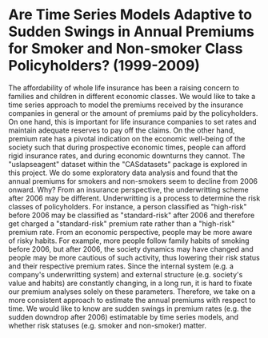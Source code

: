 # Are Time Series Models Adaptive to Sudden Swings in Annual Premiums for Smoker and Non-smoker Class Policyholders? (1999-2009)

The affordability of whole life insurance has been a raising concern to families and children in different economic classes. We would like to take a time series approach to model the premiums received by the insurance companies in general or the amount of premiums paid by the policyholders. On one hand, this is important for life insurance companies to set rates and maintain adequate reserves to pay off the claims. On the other hand, premium rate has a pivotal indication on the economic well-being of the society such that during prospective economic times, people can afford rigid insurance rates, and during economic downturns they cannot. The "uslapseagent" dataset within the "CASdatasets" package is explored in this project. We do some exploratory data analysis and found that the annual premiums for smokers and non-smokers seem to decline from 2006 onward. Why? From an insurance perspective, the underwritting scheme after 2006 may be different. Underwritting is a process to determine the risk classes of policyholders. For instance, a person  classified as "high-risk" before 2006 may be classified as "standard-risk" after 2006 and therefore get charged a "standard-risk" premium rate rather than a "high-risk" premium rate. From an economic perspective, people may be more aware of risky habits. For example, more people follow family habits of smoking before 2006, but after 2006, the society dynamics may have changed and people may be more cautious of such activity, thus lowering their risk status and their respective premium rates. Since the internal system (e.g. a company's underwritting system) and external structure (e.g. society's value and habits) are constantly changing, in a long run, it is hard to fixate our premium analyses solely on these parameters. Therefore, we take on a more consistent approach to estimate the annual premiums with respect to time. We would like to know are sudden swings in premium rates (e.g. the sudden downdrop after 2006) estimatable by time series models, and whether risk statuses (e.g. smoker and non-smoker) matter.
